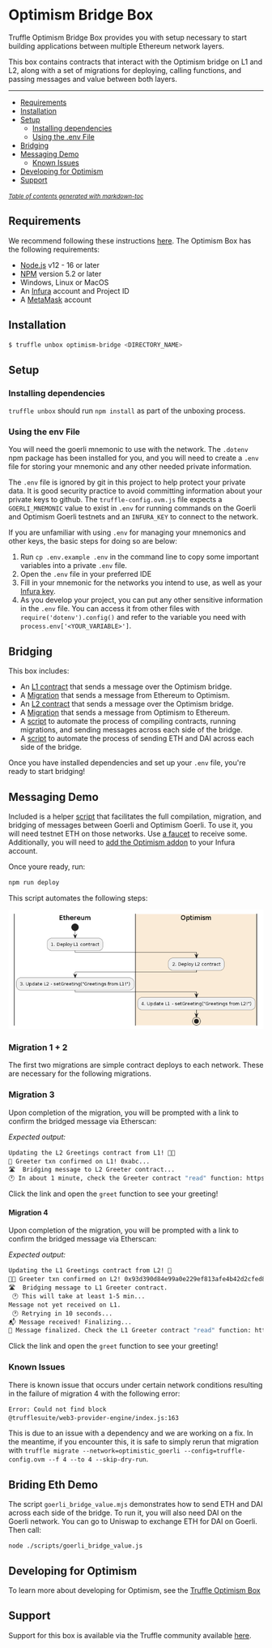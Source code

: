 # Optimism Bridge Box

Truffle Optimism Bridge Box provides you with setup necessary to start building applications between multiple Ethereum network layers.

This box contains contracts that interact with the Optimism bridge on L1 and L2, along with a set of migrations for deploying, calling functions, and passing messages and value between both layers.

---

- [Requirements](#requirements)
- [Installation](#installation)
- [Setup](#setup)
  - [Installing dependencies](#installing-dependencies)
  - [Using the .env File](#using-the-env-file)
- [Bridging](#bridging)
- [Messaging Demo](#messaging-demo)
  - [Known Issues](#known-issues)
- [Developing for Optimism](#developing-for-optimism)
- [Support](#support)

<small><i><a href='http://ecotrust-canada.github.io/markdown-toc/'>Table of contents generated with markdown-toc</a></i></small>

## Requirements

We recommend following these instructions [here](https://trufflesuite.com/docs/truffle/getting-started/installation/). The Optimism Box has the following requirements:

- [Node.js](https://nodejs.org/) v12 - 16 or later
- [NPM](https://docs.npmjs.com/cli/) version 5.2 or later
- Windows, Linux or MacOS
- An [Infura](https://infura.io/) account and Project ID
- A [MetaMask](https://metamask.io/) account

## Installation

```bash
$ truffle unbox optimism-bridge <DIRECTORY_NAME>
```

## Setup

### Installing dependencies

`truffle unbox` should run `npm install` as part of the unboxing process.

### Using the env File

You will need the goerli mnemonic to use with the network. The `.dotenv` npm package has been installed for you, and you will need to create a `.env` file for storing your mnemonic and any other needed private information.

The `.env` file is ignored by git in this project to help protect your private data. It is good security practice to avoid committing information about your private keys to github. The `truffle-config.ovm.js` file expects a `GOERLI_MNEMONIC` value to exist in `.env` for running commands on the Goerli and Optimism Goerli testnets and an `INFURA_KEY` to connect to the network.

If you are unfamiliar with using `.env` for managing your mnemonics and other keys, the basic steps for doing so are below:

1. Run `cp .env.example .env` in the command line to copy some important variables into a private `.env` file.
2. Open the `.env` file in your preferred IDE
3. Fill in your mnemonic for the networks you intend to use, as well as your [Infura key](https://blog.infura.io/getting-started-with-infura-28e41844cc89/).
4. As you develop your project, you can put any other sensitive information in the `.env` file. You can access it from other files with `require('dotenv').config()` and refer to the variable you need with `process.env['<YOUR_VARIABLE>']`.

## Bridging

This box includes:

- An [L1 contract](/contracts/ethereum/GreeterL1.sol) that sends a message over the Optimism bridge.
- A [Migration](/migrations/3_set_L2_greeting.js) that sends a message from Ethereum to Optimism.
- An [L2 contract](/contracts/optimism/GreeterL2.sol) that sends a message over the Optimism bridge.
- A [Migration](/migrations/4_set_L1_greeting.js) that sends a message from Optimism to Ethereum.
- A [script](/scripts/goerli_bridge_message.mjs) to automate the process of compiling contracts, running migrations, and sending messages across each side of the bridge.
- A [script](/scripts/goerli_bridge_value.js) to automate the process of sending ETH and DAI across each side of the bridge.

Once you have installed dependencies and set up your `.env` file, you're ready to start bridging!

## Messaging Demo

Included is a helper [script](/scripts/deploy.mjs) that facilitates the full compilation, migration, and bridging of messages between Goerli and Optimism Goerli. To use it, you will need testnet ETH on those networks. Use [a faucet](https://community.optimism.io/docs/useful-tools/faucets/) to receive some. Additionally, you will need to [add the Optimism addon](https://blog.infura.io/post/infura-launches-support-for-optimistic-ethereum) to your Infura account.

Once youre ready, run:

```bash
npm run deploy
```

This script automates the following steps:

![Migration steps](./optimism-bridge-box.png)

### Migration 1 + 2

The first two migrations are simple contract deploys to each network. These are necessary for the following migrations.

### Migration 3

Upon completion of the migration, you will be prompted with a link to confirm the bridged message via Etherscan:

_Expected output:_

```bash
Updating the L2 Greetings contract from L1! 👋👋
🙌 Greeter txn confirmed on L1! 0xabc...
🛣️  Bridging message to L2 Greeter contract...
🕐 In about 1 minute, check the Greeter contract "read" function: https://goerli-optimistic.etherscan.io/address/0xD4c204223d6F1Dfad0b7a0b05BB0bCaB6665e0c9#readContract
```

Click the link and open the `greet` function to see your greeting!

#### Migration 4

Upon completion of the migration, you will be prompted with a link to confirm the bridged message via Etherscan:

_Expected output:_

```bash
Updating the L1 Greetings contract from L2! 👋
🙌🙌 Greeter txn confirmed on L2! 0x93d390d84e99a0e229ef813afe4b42d2cfed8ac1f8f0711e721cce4eab30046c
🛣️  Bridging message to L1 Greeter contract.
 🕐 This will take at least 1-5 min...
Message not yet received on L1.
 🕐 Retrying in 10 seconds...
📬 Message received! Finalizing...
🎉 Message finalized. Check the L1 Greeter contract "read" function: https://goerli.etherscan.io/address/0x11fB328D5Bd8E27917535b6d40b881d35BC39Be0#readContract
```

Click the link and open the `greet` function to see your greeting!

### Known Issues

There is known issue that occurs under certain network conditions resulting in the failure of migration 4 with the following error:

```bash
Error: Could not find block
@trufflesuite/web3-provider-engine/index.js:163
```

This is due to an issue with a dependency and we are working on a fix. In the meantime, if you encounter this, it is safe to simply rerun that migration with `truffle migrate --network=optimistic_goerli --config=truffle-config.ovm --f 4 --to 4 --skip-dry-run`.

## Briding Eth Demo

The script `goerli_bridge_value.mjs` demonstrates how to send ETH and DAI across each side of the bridge. To run it, you will also need DAI on the Goerli network. You can go to Uniswap to exchange ETH for DAI on Goerli. Then call:

```shell
node ./scripts/goerli_bridge_value.js
```

## Developing for Optimism

To learn more about developing for Optimism, see the [Truffle Optimism Box](https://github.com/truffle-box/optimism-box/)

## Support

Support for this box is available via the Truffle community available [here](https://www.trufflesuite.com/community).
